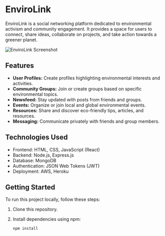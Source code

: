 # EnviroLink

EnviroLink is a social networking platform dedicated to environmental activism and community engagement. It provides a space for users to connect, share ideas, collaborate on projects, and take action towards a greener planet.

![EnviroLink Screenshot](/path/to/screenshot.png)

## Features

- **User Profiles:** Create profiles highlighting environmental interests and activities.
- **Community Groups:** Join or create groups based on specific environmental topics.
- **Newsfeed:** Stay updated with posts from friends and groups.
- **Events:** Organize or join local and global environmental events.
- **Resources:** Share and discover eco-friendly tips, articles, and resources.
- **Messaging:** Communicate privately with friends and group members.

## Technologies Used

- Frontend: HTML, CSS, JavaScript (React)
- Backend: Node.js, Express.js
- Database: MongoDB
- Authentication: JSON Web Tokens (JWT)
- Deployment: AWS, Heroku

## Getting Started

To run this project locally, follow these steps:

1. Clone this repository.
2. Install dependencies using npm:

   ```bash
   npm install

